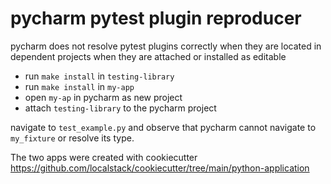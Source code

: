 # pycharm pytest plugin reproducer

pycharm does not resolve pytest plugins correctly when they are located in dependent projects when they are attached or installed as editable

* run `make install` in `testing-library`
* run `make install` in `my-app`
* open `my-ap` in pycharm as new project
* attach `testing-library` to the pycharm project

navigate to `test_example.py` and observe that pycharm cannot navigate to `my_fixture` or resolve its type.


The two apps were created with cookiecutter https://github.com/localstack/cookiecutter/tree/main/python-application

